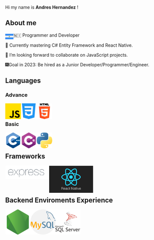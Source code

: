 Hi my name is **Andres Hernandez** !
## About me
<a href="https://github.com/andreshernandez92" target="_blank"> </a>

<img align="left" src="https://raw.githubusercontent.com/andreshernandez92/andreshernandez92/main/images/nicaragua.png" alt="HTML" width="26px" /> :nicaragua: Programmer and Developer

:open_book: Currently mastering C# Entity Framework and React Native.

:busts_in_silhouette: I’m looking forward to collaborate on JavaScript projects.

:fireworks:Goal in 2023: Be hired as a Junior Developer/Programmer/Engineer.

## Languages

### Advance
<img title="Javascript" align="left" src="https://raw.githubusercontent.com/andreshernandez92/andreshernandez92/main/images/js.png" alt="js" width="50px" /> 
<img title="CSS"  align="left" src="https://raw.githubusercontent.com/andreshernandez92/andreshernandez92/main/images/css-3.png" alt="css" width="50px" /> 
<img title="HTML5" align="left" src="https://raw.githubusercontent.com/andreshernandez92/andreshernandez92/main/images/html-5.png" alt="HTML" width="50px" /> 


<br /> 
<br /> 

### Basic
<img title="C++" align="left" src="https://raw.githubusercontent.com/andreshernandez92/andreshernandez92/main/images/c-.png" alt="C ++" width="50px" /> 
<img title="C#" align="left" src="https://raw.githubusercontent.com/andreshernandez92/andreshernandez92/main/images/c-sharp.png" alt="C#" width="50px" /> 
<img title="Python" align="left" src="https://raw.githubusercontent.com/andreshernandez92/andreshernandez92/main/images/python.png" alt="Python" width="50px" /> 


<br /> 
<br /> 


## Frameworks
<img title="Express" align="left" src="https://raw.githubusercontent.com/andreshernandez92/andreshernandez92/main/images/Expressjs.png" alt="Express" width="140px" /> 
<img title="React Native" align="left" src="https://raw.githubusercontent.com/andreshernandez92/andreshernandez92/main/images/react-native.png" alt="React Native" width="140px" /> 


<br /> 
<br /> 
<br /> 
<br /> 

## Backend Enviroments Experience
<img title="Nodejs" align="left" src="https://raw.githubusercontent.com/andreshernandez92/andreshernandez92/main/images/node-js.png" alt="Node JS" width="80px" /> 
<img title="MySql" align="left" src="https://raw.githubusercontent.com/andreshernandez92/andreshernandez92/main/images/mysql.png" alt="MySql Server" width="80px" /> 
<img title="SQL Server" align="left" src="https://raw.githubusercontent.com/andreshernandez92/andreshernandez92/main/images/sql-server.png" alt="SQL Server" width="80px" /> 

